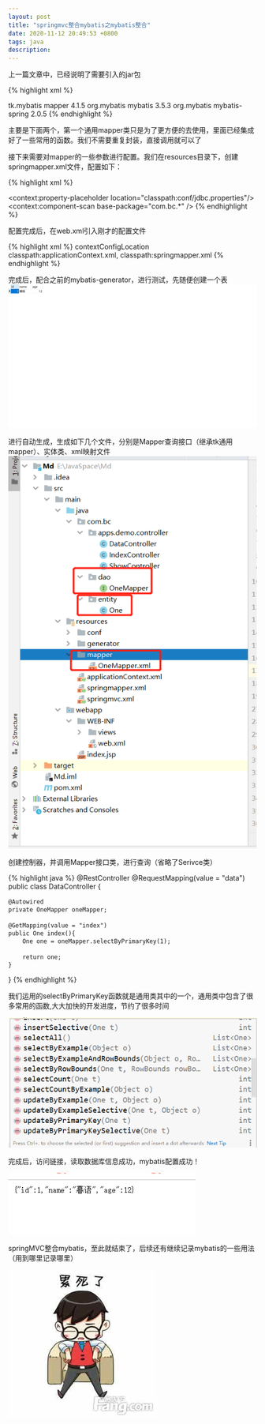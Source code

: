 ```yaml
---
layout: post
title: "springmvc整合mybatis之mybatis整合"
date: 2020-11-12 20:49:53 +0800
tags: java
description: 
---
```


上一篇文章中，已经说明了需要引入的jar包

{% highlight xml %}
<!-- mybatis通用Mapper类 -->
<dependency>
  <groupId>tk.mybatis</groupId>
  <artifactId>mapper</artifactId>
  <version>4.1.5</version>
</dependency>
<!-- mybatis类 -->
<dependency>
  <groupId>org.mybatis</groupId>
  <artifactId>mybatis</artifactId>
  <version>3.5.3</version>
</dependency>
<!-- mybatis+spring整合包 -->
<dependency>
  <groupId>org.mybatis</groupId>
  <artifactId>mybatis-spring</artifactId>
  <version>2.0.5</version>
</dependency>
{% endhighlight %}

主要是下面两个，第一个通用mapper类只是为了更方便的去使用，里面已经集成好了一些常用的函数。我们不需要重复封装，直接调用就可以了

接下来需要对mapper的一些参数进行配置。我们在resources目录下，创建springmapper.xml文件，配置如下：

{% highlight xml %}
<?xml version="1.0" encoding="UTF-8"?>
<beans xmlns="http://www.springframework.org/schema/beans"
       xmlns:xsi="http://www.w3.org/2001/XMLSchema-instance"
       xmlns:context="http://www.springframework.org/schema/context"
       xsi:schemaLocation="http://www.springframework.org/schema/beans http://www.springframework.org/schema/beans/spring-beans.xsd http://www.springframework.org/schema/context https://www.springframework.org/schema/context/spring-context.xsd">
    <!-- 加载properties文件中的内容 -->
    <context:property-placeholder location="classpath:conf/jdbc.properties"/>
    <!-- 扫描的包路径 -->
    <context:component-scan base-package="com.bc.*" />
    <!-- 配置连接池 -->
    <bean id="dataSource" class="com.mchange.v2.c3p0.ComboPooledDataSource" destroy-method="close">
        <property name="user" value="${jdbc.username}"></property>
        <property name="password" value="${jdbc.password}"></property>
        <property name="driverClass" value="${jdbc.driver}"></property>
        <property name="jdbcUrl" value="${jdbc.url}"></property>
        <property name="initialPoolSize" value="${jdbc.initialSize}"></property>
        <property name="maxPoolSize" value="${jdbc.maxPoolSize}"></property>
        <property name="minPoolSize" value="${jdbc.minPoolSize}"></property>
    </bean>
    <!-- mybatis整合 -->
    <bean id="sqlSessionFactory" class="org.mybatis.spring.SqlSessionFactoryBean">
        <property name="dataSource" ref="dataSource"></property>
        <!-- 映射路径 -->
        <property name="mapperLocations" value="classpath:mapper/*"></property>
    </bean>
    <!-- 配置扫描器，这里使用了通用mapper中的类 -->
    <bean class="tk.mybatis.spring.mapper.MapperScannerConfigurer">
        <!-- 扫描包路径,如果需要扫描多个包中间用半角逗号隔开 -->
        <property name="basePackage" value="com.bc.dao"/>
        <!-- 这边不能使用ref="sqlSessionFactory"原因是因为上面加载配置文件导致这边引用会报错 -->
        <property name="sqlSessionFactoryBeanName" value="sqlSessionFactory" />
    </bean>
    <!-- 事务管理器 对mybatis操作数据库事务控制，spring使用jdbc的事务控制类 -->
    <bean id="transactionManager" class="org.springframework.jdbc.datasource.DataSourceTransactionManager">
        <!-- 数据源 -->
        <property name="dataSource" ref="dataSource" />
    </bean>
</beans>
{% endhighlight %}

配置完成后，在web.xml引入刚才的配置文件

{% highlight xml %}
<context-param>
	<param-name>contextConfigLocation</param-name>
	<param-value>
	  	classpath:applicationContext.xml,
	  	<!-- 引入mybatis配置 -->
	  	classpath:springmapper.xml
	</param-value>
</context-param>
{% endhighlight %}

完成后，配合之前的mybatis-generator，进行测试，先随便创建一个表
![](/images/2020-11-12-1.png)

进行自动生成，生成如下几个文件，分别是Mapper查询接口（继承tk通用mapper）、实体类、xml映射文件
![](/images/2020-11-12-2.png)

创建控制器，并调用Mapper接口类，进行查询（省略了Serivce类）

{% highlight java %}
@RestController
@RequestMapping(value = "data")
public class DataController {

    @Autowired
    private OneMapper oneMapper;

    @GetMapping(value = "index")
    public One index(){
        One one = oneMapper.selectByPrimaryKey(1);

        return one;
    }

}
{% endhighlight %}

我们运用的selectByPrimaryKey函数就是通用类其中的一个，通用类中包含了很多常用的函数,大大加快的开发进度，节约了很多时间

![](/images/2020-11-12-3.png)

完成后，访问链接，读取数据库信息成功，mybatis配置成功！

![](/images/2020-11-12-4.png)

springMVC整合mybatis，至此就结束了，后续还有继续记录mybatis的一些用法（用到哪里记录哪里）

![](/images/2020-11-12-5.jpg)
